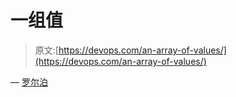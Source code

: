 # 一组值

> 原文:[https://devops.com/an-array-of-values/](https://devops.com/an-array-of-values/)

— [罗尔泊](https://devops.com/author/breselman/)